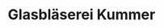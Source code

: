 ---
title: "Glasbläserei Kummer"
url: /freiburg-im-breisgau/glasblaeserei-kummer/
shop: Allgemein
---